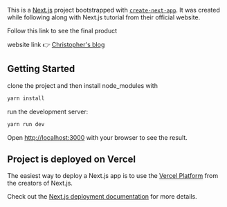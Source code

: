 This is a [Next.js](https://nextjs.org/) project bootstrapped with [`create-next-app`](https://github.com/vercel/next.js/tree/canary/packages/create-next-app). It was created while following along with Next.js tutorial from their official website.

Follow this link to see the final product

website link 👉 [Christopher's blog](https://nextjs-exercise-blog.vercel.app/)

## Getting Started

clone the project and then install node_modules with

```bash
yarn install
```

run the development server:

```bash
yarn run dev
```

Open [http://localhost:3000](http://localhost:3000) with your browser to see the result.

## Project is deployed on Vercel

The easiest way to deploy a Next.js app is to use the [Vercel Platform](https://vercel.com/import?utm_medium=default-template&filter=next.js&utm_source=create-next-app&utm_campaign=create-next-app-readme) from the creators of Next.js.

Check out the [Next.js deployment documentation](https://nextjs.org/docs/deployment) for more details.
